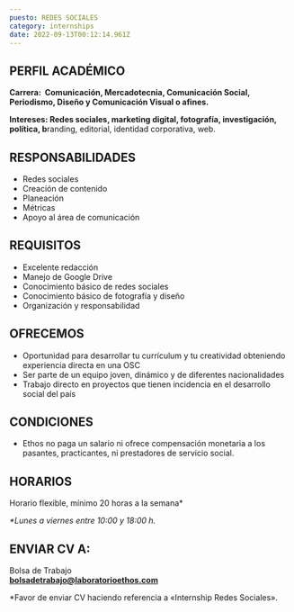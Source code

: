 ```yaml
---
puesto: REDES SOCIALES
category: internships
date: 2022-09-13T00:12:14.961Z
---
```

<!--StartFragment-->

## PERFIL ACADÉMICO

**Carrera:  Comunicación, Mercadotecnia, Comunicación Social, Periodismo, Diseño y Comunicación Visual o afines.**

**Intereses: Redes sociales, marketing digital, fotografía, investigación, política, b**randing, editorial, identidad corporativa, web.

<!--EndFragment-->

<!--StartFragment-->

## RESPONSABILIDADES

* Redes sociales
* Creación de contenido
* Planeación
* Métricas
* Apoyo al área de comunicación

<!--EndFragment-->

<!--StartFragment-->

## REQUISITOS

* Excelente redacción
* Manejo de Google Drive
* Conocimiento básico de redes sociales
* Conocimiento básico de fotografía y diseño
* Organización y responsabilidad

<!--EndFragment-->

<!--StartFragment-->

## OFRECEMOS

* Oportunidad para desarrollar tu currículum y tu creatividad obteniendo experiencia directa en una OSC
* Ser parte de un equipo joven, dinámico y de diferentes nacionalidades
* Trabajo directo en proyectos que tienen incidencia en el desarrollo social del país

<!--EndFragment-->

<!--StartFragment-->

## CONDICIONES

* Ethos no paga un salario ni ofrece compensación monetaria a los pasantes, practicantes, ni prestadores de servicio social.

<!--EndFragment-->

<!--StartFragment-->

## HORARIOS

Horario flexible, mínimo 20 horas a la semana*

*\*Lunes a viernes entre 10:00 y 18:00 h.*

<!--EndFragment-->

<!--StartFragment-->

## ENVIAR CV A:

Bolsa de Trabajo\
**bolsadetrabajo@laboratorioethos.com**

\*Favor de enviar CV haciendo referencia a «Internship Redes Sociales».

<!--EndFragment-->
